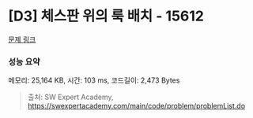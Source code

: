 # [D3] 체스판 위의 룩 배치 - 15612 

[문제 링크](https://swexpertacademy.com/main/code/problem/problemDetail.do?contestProbId=AYOBfxwaAXsDFATW) 

### 성능 요약

메모리: 25,164 KB, 시간: 103 ms, 코드길이: 2,473 Bytes



> 출처: SW Expert Academy, https://swexpertacademy.com/main/code/problem/problemList.do
